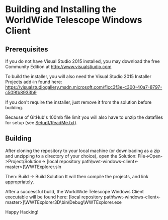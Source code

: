 # Building and Installing the WorldWide Telescope Windows Client

Prerequisites
-------------

If you do not have Visual Studio 2015 installed, you may download the free Community Edition at http://www.visualstiudio.com

To build the installer, you will also need the Visual Studio 2015 Installer Projects add-in found here:
https://visualstudiogallery.msdn.microsoft.com/f1cc3f3e-c300-40a7-8797-c509fb8933b9

If you don't require the installer, just remove it from the solution before building.

Because of GitHub's 100mb file limit you will also have to unzip the datafiles for setup (see [Setup1/ReadMe.txt](Setup1/ReadMe.txt)).

Building
--------

After cloning the repository to your local machine (or downloading as a zip and unzipping to a directory of your choice), open the Solution:  File->Open->Project/Solution-> [local repository path\wwt-windows-client<-master>]\WWTExplorer.sln

Then: Build -> Build Solution
It will then compile the projects, and link appropriately.   

After a successful build, the WorldWide Telescope Windows Client executable will be found here: 
[local repository path\wwt-windows-client<-master>]\WWTExplorer3D\bin\Debug\WWTExplorer.exe

Happy Hacking!
